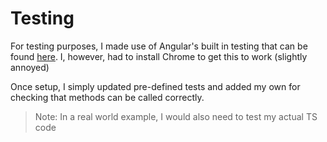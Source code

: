 # Testing
For testing purposes, I made use of Angular's built in testing that can be found [here](https://angular.dev/guide/testing#set-up-testing). I, however, had to install Chrome to get this to work (slightly annoyed)

Once setup, I simply updated pre-defined tests and added my own for checking that methods can be called correctly.

> Note: In a real world example, I would also need to test my actual TS code
